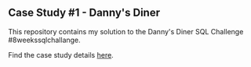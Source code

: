 ## Case Study #1 - Danny's Diner
This repository contains my solution to the Danny's Diner SQL Challenge #8weekssqlchallange.

Find the case study details [here](https://8weeksqlchallenge.com/case-study-1/).
